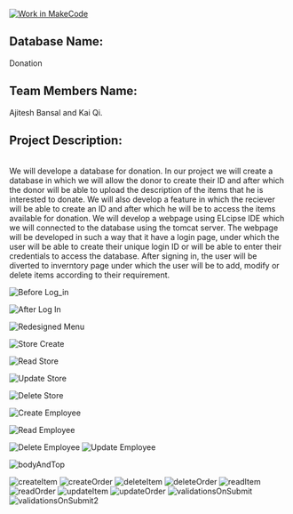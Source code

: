 [![Work in MakeCode](https://classroom.github.com/assets/work-in-make-code-c53f0c86300af1a64cdd5dc830e2509efd17c8cb483a722cacaee84d10eb8ec9.svg)](https://classroom.github.com/online_ide?assignment_repo_id=5817089&assignment_repo_type=AssignmentRepo)<br />
<h2>Database Name:</h2> Donation<br />
<h2>Team Members Name:</h2> Ajitesh Bansal and Kai Qi.<br />
<h2>Project Description:</h2><br /> We will develope a database for donation. In our project we will create a database in which we will allow
 the donor to create their ID and after which the donor will be able to upload the description of the items that he is interested to donate.
  We will also develop a feature in which the reciever will be able to create an ID and after which he will be to access the items available for
   donation. We will develop a webpage using ELcipse IDE which we will connected to the database using the tomcat server. The webpage will be
    developed in such a way that it have a login page, under which the user will be able to create their unique login ID or will be able to enter
    their credentials to access the database. After signing in, the user will be diverted to inverntory page under which the user will be to add,
     modify or delete items according to their requirement.
     

![Before Log_in](https://github.com/CS480UIC/cs480-final-project-donation/raw/main/Documentation/homeScreenBeforeLogin.png) 

![After Log In](https://github.com/CS480UIC/cs480-final-project-donation/raw/main/Documentation/AfterLogin.png) 

![Redesigned Menu](https://github.com/CS480UIC/cs480-final-project-donation/tree/main/Documentation/bodyAndTop.png)

![Store Create](https://github.com/CS480UIC/cs480-final-project-donation/raw/main/Documentation/createstore.png)

![Read Store](https://github.com/CS480UIC/cs480-final-project-donation/raw/main/Documentation/readstore.png)

![Update Store](https://github.com/CS480UIC/cs480-final-project-donation/raw/main/Documentation/updatestore.png)

![Delete Store](https://github.com/CS480UIC/cs480-final-project-donation/raw/main/Documentation/deletestore.png)

![Create Employee](https://raw.githubusercontent.com/CS480UIC/cs480-final-project-donation/main/Documentation/createemployee.png)

![Read Employee](https://github.com/CS480UIC/cs480-final-project-donation/raw/main/Documentation/reademployee.png) 


![Delete Employee](https://github.com/CS480UIC/cs480-final-project-donation/raw/main/Documentation/deleteemployee.png) 
![Update Employee](https://raw.githubusercontent.com/CS480UIC/cs480-final-project-donation/main/Documentation/updateemployee.png) 


![bodyAndTop](https://user-images.githubusercontent.com/67171775/139299200-3ad03ce1-a2af-48c6-8d17-f9ace0d2dab0.png)

![createItem](https://user-images.githubusercontent.com/67171775/139299162-253c3fe5-489d-448b-8f48-72ae177941d3.png)
![createOrder](https://user-images.githubusercontent.com/67171775/139299167-9da69cfa-3751-400b-b864-eef3a5325599.png)
![deleteItem](https://user-images.githubusercontent.com/67171775/139299169-9a6940f0-8b83-4a17-9b9f-495956a22901.png)
![deleteOrder](https://user-images.githubusercontent.com/67171775/139299173-f724d808-ac8f-4317-9594-4eb096c14ff5.png)
![readItem](https://user-images.githubusercontent.com/67171775/139299175-f7af7115-ce9a-4ba9-bf67-bcba16e0322c.png)
![readOrder](https://user-images.githubusercontent.com/67171775/139299178-94797932-fff2-4365-85b1-cd232543732a.png)
![updateItem](https://user-images.githubusercontent.com/67171775/139299188-c1c65976-724c-4781-8307-35e1218e3125.png)
![updateOrder](https://user-images.githubusercontent.com/67171775/139299190-31885d5a-b44c-4ef2-9c23-ffe134e6b25b.png)
![validationsOnSubmit](https://user-images.githubusercontent.com/67171775/139299192-b688cfe7-b58d-491e-aa58-38f5b36138f5.png)
![validationsOnSubmit2](https://user-images.githubusercontent.com/67171775/139299198-e78f45d9-4758-4c29-8be6-eb2c7ff31c25.png)

